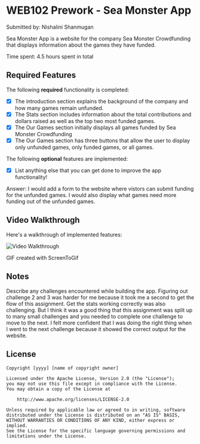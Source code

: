 # WEB102 Prework - Sea Monster App

Submitted by: Nishalini Shanmugan

Sea Monster App is a website for the company Sea Monster Crowdfunding that displays information about the games they have funded.

Time spent: 4.5 hours spent in total

## Required Features

The following **required** functionality is completed:

* [x] The introduction section explains the background of the company and how many games remain unfunded.
* [x] The Stats section includes information about the total contributions and dollars raised as well as the top two most funded games.
* [x] The Our Games section initially displays all games funded by Sea Monster Crowdfunding
* [x] The Our Games section has three buttons that allow the user to display only unfunded games, only funded games, or all games.

The following **optional** features are implemented:

* [x] List anything else that you can get done to improve the app functionality!

Answer: 
I would add a form to the website where vistors can submit funding for the unfunded games. I would also display what games need more funding out of the unfunded games. 

## Video Walkthrough

Here's a walkthrough of implemented features:

![Video Walkthrough](assets/WebPreWork.gif)

<!-- Replace this with whatever GIF tool you used! -->
GIF created with ScreenToGif 
<!-- Recommended tools:
[Kap](https://getkap.co/) for macOS
[ScreenToGif](https://www.screentogif.com/) for Windows
[peek](https://github.com/phw/peek) for Linux. -->

## Notes

Describe any challenges encountered while building the app.
Figuring out challenge 2 and 3 was harder for me because it took me a second to get the flow of this assignment. Get the stats working correctly was also challenging. But I think it was a good thing that this assignment was split up to many small challenges and you needed to complete one challenge to move to the next. I felt more confident that I was doing the right thing when I went to the next challenge because it showed the correct output for the website. 

## License

    Copyright [yyyy] [name of copyright owner]

    Licensed under the Apache License, Version 2.0 (the "License");
    you may not use this file except in compliance with the License.
    You may obtain a copy of the License at

        http://www.apache.org/licenses/LICENSE-2.0

    Unless required by applicable law or agreed to in writing, software
    distributed under the License is distributed on an "AS IS" BASIS,
    WITHOUT WARRANTIES OR CONDITIONS OF ANY KIND, either express or implied.
    See the License for the specific language governing permissions and
    limitations under the License.
